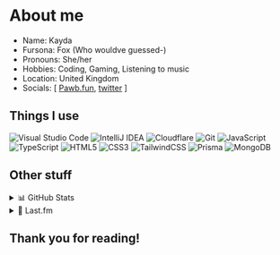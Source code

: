 # About me

- Name: Kayda
- Fursona: Fox (Who wouldve guessed-)
- Pronouns: She/her
- Hobbies: Coding, Gaming, Listening to music
- Location: United Kingdom
- Socials: [ <a rel='me' href='https://pawb.fun/@KaydaFox'>Pawb.fun</a>, [twitter](https://twitter.com/KaydaFox) ]

## Things I use

![Visual Studio Code](https://img.shields.io/badge/Visual%20Studio%20Code-0078d7.svg?style=for-the-badge&logo=visual-studio-code&logoColor=white)
![IntelliJ IDEA](https://img.shields.io/badge/IntelliJIDEA-000000.svg?style=for-the-badge&logo=intellij-idea&logoColor=white)
![Cloudflare](https://img.shields.io/badge/Cloudflare-F38020?style=for-the-badge&logo=Cloudflare&logoColor=white)
![Git](https://img.shields.io/badge/git-%23F05033.svg?style=for-the-badge&logo=git&logoColor=white)
![JavaScript](https://img.shields.io/badge/javascript-%23323330.svg?style=for-the-badge&logo=javascript&logoColor=%23F7DF1E)
![TypeScript](https://img.shields.io/badge/typescript-%23007ACC.svg?style=for-the-badge&logo=typescript&logoColor=white)
![HTML5](https://img.shields.io/badge/html5-%23E34F26.svg?style=for-the-badge&logo=html5&logoColor=white)
![CSS3](https://img.shields.io/badge/css3-%231572B6.svg?style=for-the-badge&logo=css3&logoColor=white)
![TailwindCSS](https://img.shields.io/badge/tailwindcss-%2338B2AC.svg?style=for-the-badge&logo=tailwind-css&logoColor=white)
![Prisma](https://img.shields.io/badge/Prisma-3982CE?style=for-the-badge&logo=Prisma&logoColor=white)
![MongoDB](https://img.shields.io/badge/MongoDB-%234ea94b.svg?style=for-the-badge&logo=mongodb&logoColor=white)

## Other stuff

<details>
<summary>📊 GitHub Stats</summary>

[![KaydaFox's GitHub stats](https://github-readme-stats.vercel.app/api?username=KaydaFox&show_icons=true&theme=omni)](https://github.com/anuraghazra/github-readme-stats)

</details>

<details>
<summary>🎵 Last.fm</summary>

![My scrobbles](https://lastfm-recently-played.vercel.app/api?user=StarnightFox)

</details>

## Thank you for reading!
